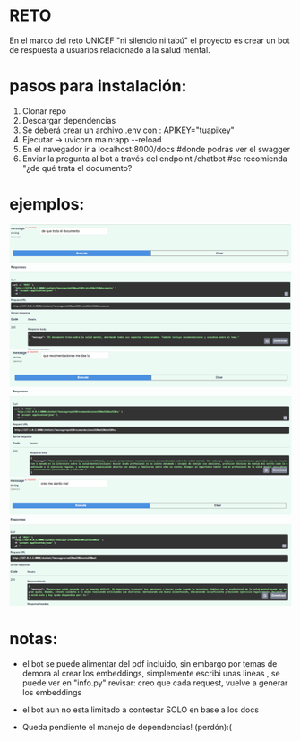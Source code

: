 # RETO 

En el marco del reto UNICEF "ni silencio ni tabú" el proyecto es crear un bot de respuesta a usuarios  relacionado a la salud mental.

# pasos para instalación:
1. Clonar repo
2. Descargar dependencias
3. Se deberá crear un archivo .env con :
    APIKEY="tuapikey"
3. Ejecutar  ->  uvicorn main:app --reload
4. En el navegador ir a localhost:8000/docs  #donde podrás ver el swagger
5. Enviar la pregunta al bot a través del endpoint /chatbot #se recomienda "¿de qué trata el documento?

# ejemplos:

![alt text](/img/image.png)
![alt text](/img/image2.png)
![alt text](/img/image3.png)


# notas:
- el bot se puede alimentar del pdf incluido, sin embargo por temas de demora al crear los embeddings, simplemente escribi unas lineas , se puede ver en "info.py"
        revisar: creo que cada request, vuelve a generar los embeddings

- el bot aun no esta limitado a contestar SOLO en base a los docs

- Queda pendiente el manejo de dependencias! (perdón):(